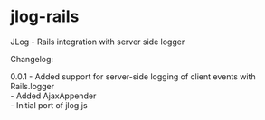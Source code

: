 jlog-rails
==========

JLog - Rails integration with server side logger

Changelog:

0.0.1   - Added support for server-side logging of client events with Rails.logger<br />
        - Added AjaxAppender<br />
        - Initial port of jlog.js
